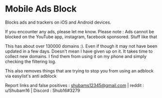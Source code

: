 # Mobile Ads Block

Blocks ads and trackers on iOS and Android devices. 

If you encounter any ads, please let me know. Please note : Ads cannot be blocked on the YouTube app, instagram, facebook sponsored. Stuff like that

This has about over 130000 domains :). Even if though it may not have been updated in a few days. Doesn't mean I have given up on it. It takes time to collect new domains. I find them from using it on my phone and simply checking the filtering log.

This also removes things that are trying to stop you from using an adblock via easylist's anti adblock

Report links and false positives : shubams12345@gmail.com | reddit : u/Shubam16 | Discord : Shub16#3279
